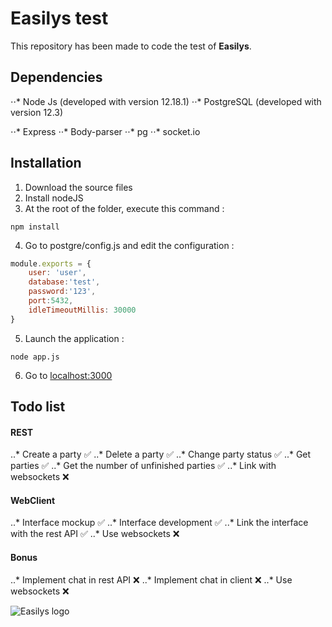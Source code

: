 # Easilys test
This repository has been made to code the test of **Easilys**.



## Dependencies 

⋅⋅* Node Js (developed with version 12.18.1)
⋅⋅* PostgreSQL (developed with version 12.3)

⋅⋅* Express
⋅⋅* Body-parser
⋅⋅* pg
⋅⋅* socket.io



## Installation

1. Download the source files
2. Install nodeJS
3. At the root of the folder, execute this command :
```
npm install
```
4. Go to postgre/config.js and edit the configuration :
```js
module.exports = {
    user: 'user',
    database:'test',
    password:'123',
    port:5432,
    idleTimeoutMillis: 30000
}
```
5. Launch the application :
```
node app.js
```
6. Go to [localhost:3000](http://localhost:3000)



## Todo list

#### REST

..* Create a party ✅
..* Delete a party ✅
..* Change party status ✅
..* Get parties ✅
..* Get the number of unfinished parties ✅
..* Link with websockets ❌

#### WebClient

..* Interface mockup ✅
..* Interface development ✅
..* Link the interface with the rest API ✅
..* Use websockets ❌


#### Bonus

..* Implement chat in rest API ❌
..* Implement chat in client ❌
..* Use websockets ❌



![Easilys logo](https://www.jaimelesstartups.fr/wp-content/uploads/2018/05/easilys.jpg)